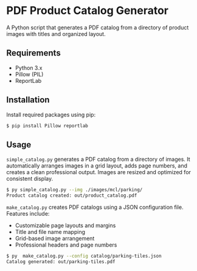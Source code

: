 # PDF Product Catalog Generator

A Python script that generates a PDF catalog from a directory of product images with titles and organized layout.

## Requirements

- Python 3.x
- Pillow (PIL)
- ReportLab

## Installation

Install required packages using pip:

```bash
$ pip install Pillow reportlab
```

## Usage

`simple_catalog.py` generates a PDF catalog from a directory of images. It automatically arranges images in a grid layout, adds page numbers, and creates a clean professional output. Images are resized and optimized for consistent display.


```bash
$ py simple_catalog.py --img ./images/mcl/parking/
Product catalog created: out/product_catalog.pdf
```

`make_catalog.py` creates PDF catalogs using a JSON configuration file. Features include:

- Customizable page layouts and margins
- Title and file name mapping
- Grid-based image arrangement
- Professional headers and page numbers

```bash
$ py  make_catalog.py --config catalog/parking-tiles.json
Catalog generated: out/parking-tiles.pdf
```

